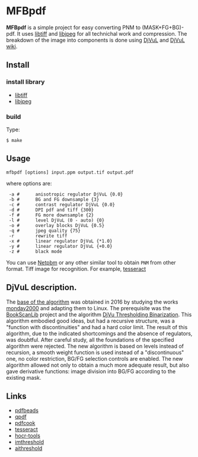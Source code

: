 # MFBpdf

**MFBpdf** is a simple project for easy converting PNM to (MASK+FG+BG)-pdf.
It uses [libtiff](https://github.com/vadz/libtiff) and [libjpeg](https://github.com/LuaDist/libjpeg) for all technichal work and compression.
The breakdown of the image into components is done using [DjVuL](https://github.com/plzombie/depress/issues/2) and [DjVuL wiki](https://sourceforge.net/p/imthreshold/wiki/DjVuL/?version=3).

## Install

### install library

* [libtiff](https://github.com/vadz/libtiff)
* [libjpeg](https://github.com/LuaDist/libjpeg)

### build

Type:

```shell
$ make
```

## Usage

```shell
mfbpdf [options] input.ppm output.tif output.pdf
```

where options are:

```
 -a #      anisotropic regulator DjVuL {0.0}
 -b #      BG and FG downsample {3}
 -c #      contrast regulator DjVuL {0.0}
 -d #      DPI pdf and tiff {300}
 -f #      FG more downsample {2}
 -l #      level DjVuL (0 - auto) {0}
 -o #      overlay blocks DjVuL {0.5}
 -q #      jpeg quality {75}
 -r        rewrite tiff
 -x #      linear regulator DjVuL {*1.0}
 -y #      linear regulator DjVuL {+0.0}
 -z #      black mode
```
You can use [Netpbm](https://sourceforge.net/projects/netpbm/) or any other similar tool to obtain `PNM` from other format. Tiff image for recognition. For example, [tesseract](https://github.com/tesseract-ocr/tesseract)

## DjVuL description.

The [base of the algorithm](https://sourceforge.net/p/imthreshold/wiki/DjVuL/?version=3) was obtained in 2016 by studying the works [monday2000](http://djvu-soft.narod.ru/) and adapting them to Linux.
The prerequisite was the [BookScanLib](http://djvu-soft.narod.ru/bookscanlib/) project  and the algorithm [DjVu Thresholding Binarization](http://djvu-soft.narod.ru/bookscanlib/034.htm).
This algorithm embodied good ideas, but had a recursive structure, was a "function with discontinuities" and had a hard color limit.
The result of this algorithm, due to the indicated shortcomings and the absence of regulators, was doubtful.
After careful study, all the foundations of the specified algorithm were rejected.
The new algorithm is based on levels instead of recursion, a smooth weight function is used instead of a "discontinuous" one, no color restriction, BG/FG selection controls are enabled.
The new algorithm allowed not only to obtain a much more adequate result, but also gave derivative functions: image division into BG/FG according to the existing mask.

## Links

* [pdfbeads](https://github.com/ifad/pdfbeads)
* [qpdf](https://github.com/qpdf/qpdf)
* [pdfcook](https://github.com/ksharindam/pdfcook)
* [tesseract](https://github.com/tesseract-ocr/tesseract)
* [hocr-tools](https://github.com/ocropus/hocr-tools)
* [imthreshold](https://github.com/ImageProcessing-ElectronicPublications/imthreshold)
* [aithreshold](https://github.com/ImageProcessing-ElectronicPublications/aithreshold)
